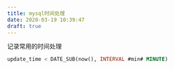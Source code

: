 ```yaml
---
title: mysql时间处理
date: 2020-03-19 10:39:47
draft: true
---
```


记录常用的时间处理

```sql
update_time < DATE_SUB(now(), INTERVAL #min# MINUTE)
```

